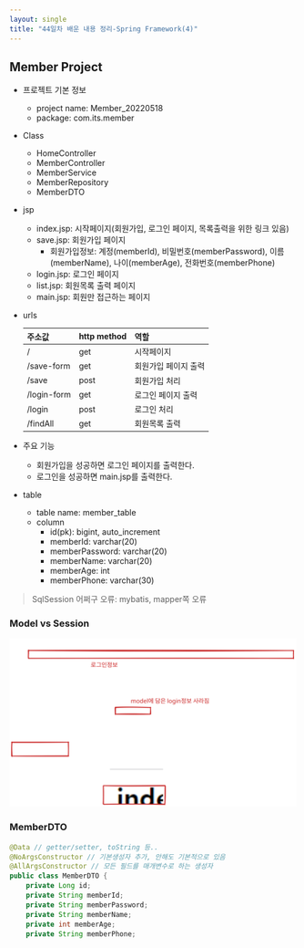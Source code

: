 ```yaml
---
layout: single
title: "44일차 배운 내용 정리-Spring Framework(4)"
---
```


## Member Project
- 프로젝트 기본 정보
  - project name: Member_20220518
  - package: com.its.member
- Class
  - HomeController
  - MemberController
  - MemberService
  - MemberRepository
  - MemberDTO
- jsp
  - index.jsp: 시작페이지(회원가입, 로그인 페이지, 목록출력을 위한 링크 있음)
  - save.jsp: 회원가입 페이지
    - 회원가입정보: 계정(memberId), 비밀번호(memberPassword), 이름
    (memberName), 나이(memberAge), 전화번호(memberPhone)
  - login.jsp: 로그인 페이지
  - list.jsp: 회원목록 출력 페이지
  - main.jsp: 회원만 접근하는 페이지
- urls

  |주소값|http method|역할|
  |---|---|---|
  |/|get|시작페이지|
  |/save-form|get| 회원가입 페이지 출력|
  |/save|post|회원가입 처리|
  |/login-form|get|로그인 페이지 출력|
  |/login|post|로그인 처리|
  |/findAll|get|회원목록 출력|

- 주요 기능
  - 회원가입을 성공하면 로그인 페이지를 출력한다.
  - 로그인을 성공하면 main.jsp를 출력한다.
- table
  - table name: member_table
  - column
    - id(pk): bigint, auto_increment
    - memberId: varchar(20)
    - memberPassword: varchar(20)
    - memberName: varchar(20)
    - memberAge: int
    - memberPhone: varchar(30)

>SqlSession 어쩌구 오류: mybatis, mapper쪽 오류


### Model vs Session
<img src="..\assets\images\2022-05-18-1501.excalidraw.svg">

### MemberDTO
```java
@Data // getter/setter, toString 등..
@NoArgsConstructor // 기본생성자 추가, 안해도 기본적으로 있음
@AllArgsConstructor // 모든 필드를 매개변수로 하는 생성자
public class MemberDTO {
    private Long id;
    private String memberId;
    private String memberPassword;
    private String memberName;
    private int memberAge;
    private String memberPhone;
```


